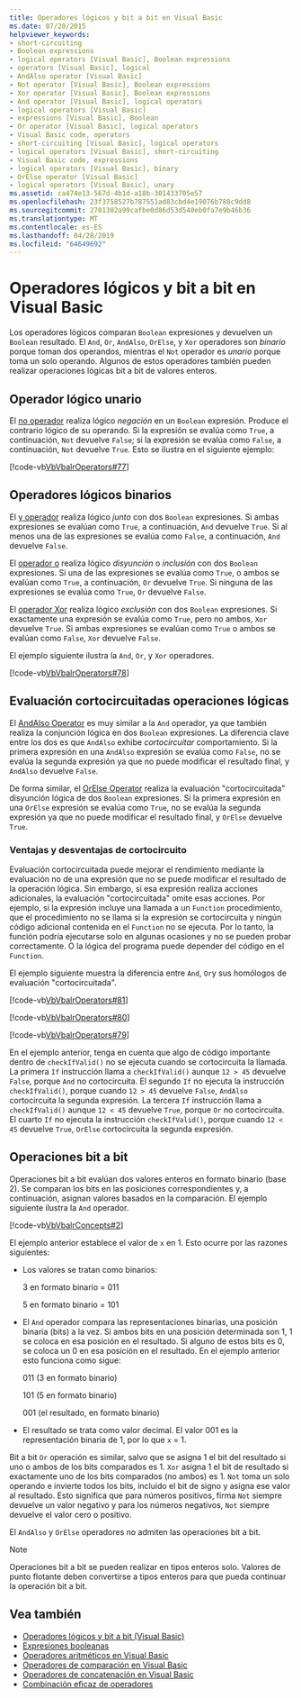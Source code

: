 ```yaml
---
title: Operadores lógicos y bit a bit en Visual Basic
ms.date: 07/20/2015
helpviewer_keywords:
- short-circuiting
- Boolean expressions
- logical operators [Visual Basic], Boolean expressions
- operators [Visual Basic], logical
- AndAlso operator [Visual Basic]
- Not operator [Visual Basic], Boolean expressions
- Xor operator [Visual Basic], Boolean expressions
- And operator [Visual Basic], logical operators
- logical operators [Visual Basic]
- expressions [Visual Basic], Boolean
- Or operator [Visual Basic], logical operators
- Visual Basic code, operators
- short-circuiting [Visual Basic], logical operators
- logical operators [Visual Basic], short-circuiting
- Visual Basic code, expressions
- logical operators [Visual Basic], binary
- OrElse operator [Visual Basic]
- logical operators [Visual Basic], unary
ms.assetid: ca474e13-567d-4b1d-a18b-301433705e57
ms.openlocfilehash: 23f3758527b787551ad83cbd4e19076b788c9dd8
ms.sourcegitcommit: 2701302a99cafbe0d86d53d540eb0fa7e9b46b36
ms.translationtype: MT
ms.contentlocale: es-ES
ms.lasthandoff: 04/28/2019
ms.locfileid: "64649692"
---
```

# <a name="logical-and-bitwise-operators-in-visual-basic"></a>Operadores lógicos y bit a bit en Visual Basic
Los operadores lógicos comparan `Boolean` expresiones y devuelven un `Boolean` resultado. El `And`, `Or`, `AndAlso`, `OrElse`, y `Xor` operadores son *binario* porque toman dos operandos, mientras el `Not` operador es *unario* porque toma un solo operando. Algunos de estos operadores también pueden realizar operaciones lógicas bit a bit de valores enteros.  
  
## <a name="unary-logical-operator"></a>Operador lógico unario  
 El [no operador](../../../../visual-basic/language-reference/operators/not-operator.md) realiza lógico *negación* en un `Boolean` expresión. Produce el contrario lógico de su operando. Si la expresión se evalúa como `True`, a continuación, `Not` devuelve `False`; si la expresión se evalúa como `False`, a continuación, `Not` devuelve `True`. Esto se ilustra en el siguiente ejemplo:  
  
 [!code-vb[VbVbalrOperators#77](~/samples/snippets/visualbasic/VS_Snippets_VBCSharp/VbVbalrOperators/VB/Class1.vb#77)]  
  
## <a name="binary-logical-operators"></a>Operadores lógicos binarios  
 El [y operador](../../../../visual-basic/language-reference/operators/and-operator.md) realiza lógico *junto* con dos `Boolean` expresiones. Si ambas expresiones se evalúan como `True`, a continuación, `And` devuelve `True`. Si al menos una de las expresiones se evalúa como `False`, a continuación, `And` devuelve `False`.  
  
 El [operador o](../../../../visual-basic/language-reference/operators/or-operator.md) realiza lógico *disyunción* o *inclusión* con dos `Boolean` expresiones. Si una de las expresiones se evalúa como `True`, o ambos se evalúan como `True`, a continuación, `Or` devuelve `True`. Si ninguna de las expresiones se evalúa como `True`, `Or` devuelve `False`.  
  
 El [operador Xor](../../../../visual-basic/language-reference/operators/xor-operator.md) realiza lógico *exclusión* con dos `Boolean` expresiones. Si exactamente una expresión se evalúa como `True`, pero no ambos, `Xor` devuelve `True`. Si ambas expresiones se evalúan como `True` o ambos se evalúan como `False`, `Xor` devuelve `False`.  
  
 El ejemplo siguiente ilustra la `And`, `Or`, y `Xor` operadores.  
  
 [!code-vb[VbVbalrOperators#78](~/samples/snippets/visualbasic/VS_Snippets_VBCSharp/VbVbalrOperators/VB/Class1.vb#78)]  
  
## <a name="short-circuiting-logical-operations"></a>Evaluación cortocircuitadas operaciones lógicas  
 El [AndAlso Operator](../../../../visual-basic/language-reference/operators/andalso-operator.md) es muy similar a la `And` operador, ya que también realiza la conjunción lógica en dos `Boolean` expresiones. La diferencia clave entre los dos es que `AndAlso` exhibe *cortocircuitar* comportamiento. Si la primera expresión en una `AndAlso` expresión se evalúa como `False`, no se evalúa la segunda expresión ya que no puede modificar el resultado final, y `AndAlso` devuelve `False`.  
  
 De forma similar, el [OrElse Operator](../../../../visual-basic/language-reference/operators/orelse-operator.md) realiza la evaluación "cortocircuitada" disyunción lógica de dos `Boolean` expresiones. Si la primera expresión en una `OrElse` expresión se evalúa como `True`, no se evalúa la segunda expresión ya que no puede modificar el resultado final, y `OrElse` devuelve `True`.  
  
### <a name="short-circuiting-trade-offs"></a>Ventajas y desventajas de cortocircuito  
 Evaluación cortocircuitada puede mejorar el rendimiento mediante la evaluación no de una expresión que no se puede modificar el resultado de la operación lógica. Sin embargo, si esa expresión realiza acciones adicionales, la evaluación "cortocircuitada" omite esas acciones. Por ejemplo, si la expresión incluye una llamada a un `Function` procedimiento, que el procedimiento no se llama si la expresión se cortocircuita y ningún código adicional contenida en el `Function` no se ejecuta. Por lo tanto, la función podría ejecutarse solo en algunas ocasiones y no se pueden probar correctamente. O la lógica del programa puede depender del código en el `Function`.  
  
 El ejemplo siguiente muestra la diferencia entre `And`, `Or`y sus homólogos de evaluación "cortocircuitada".  
  
 [!code-vb[VbVbalrOperators#81](~/samples/snippets/visualbasic/VS_Snippets_VBCSharp/VbVbalrOperators/VB/Class1.vb#81)]  
  
 [!code-vb[VbVbalrOperators#80](~/samples/snippets/visualbasic/VS_Snippets_VBCSharp/VbVbalrOperators/VB/Class1.vb#80)]  
  
 [!code-vb[VbVbalrOperators#79](~/samples/snippets/visualbasic/VS_Snippets_VBCSharp/VbVbalrOperators/VB/Class1.vb#79)]  
  
 En el ejemplo anterior, tenga en cuenta que algo de código importante dentro de `checkIfValid()` no se ejecuta cuando se cortocircuita la llamada. La primera `If` instrucción llama a `checkIfValid()` aunque `12 > 45` devuelve `False`, porque `And` no cortocircuita. El segundo `If` no ejecuta la instrucción `checkIfValid()`, porque cuando `12 > 45` devuelve `False`, `AndAlso` cortocircuita la segunda expresión. La tercera `If` instrucción llama a `checkIfValid()` aunque `12 < 45` devuelve `True`, porque `Or` no cortocircuita. El cuarto `If` no ejecuta la instrucción `checkIfValid()`, porque cuando `12 < 45` devuelve `True`, `OrElse` cortocircuita la segunda expresión.  
  
## <a name="bitwise-operations"></a>Operaciones bit a bit  
 Operaciones bit a bit evalúan dos valores enteros en formato binario (base 2). Se comparan los bits en las posiciones correspondientes y, a continuación, asignan valores basados en la comparación. El ejemplo siguiente ilustra la `And` operador.  
  
 [!code-vb[VbVbalrConcepts#2](~/samples/snippets/visualbasic/VS_Snippets_VBCSharp/VbVbalrConcepts/VB/Class1.vb#2)]  
  
 El ejemplo anterior establece el valor de `x` en 1. Esto ocurre por las razones siguientes:  
  
- Los valores se tratan como binarios:  
  
     3 en formato binario = 011  
  
     5 en formato binario = 101  
  
- El `And` operador compara las representaciones binarias, una posición binaria (bits) a la vez. Si ambos bits en una posición determinada son 1, 1 se coloca en esa posición en el resultado. Si alguno de estos bits es 0, se coloca un 0 en esa posición en el resultado. En el ejemplo anterior esto funciona como sigue:  
  
     011 (3 en formato binario)  
  
     101 (5 en formato binario)  
  
     001 (el resultado, en formato binario)  
  
- El resultado se trata como valor decimal. El valor 001 es la representación binaria de 1, por lo que `x` = 1.  
  
 Bit a bit `Or` operación es similar, salvo que se asigna 1 el bit del resultado si uno o ambos de los bits comparados es 1. `Xor` asigna 1 el bit de resultado si exactamente uno de los bits comparados (no ambos) es 1. `Not` toma un solo operando e invierte todos los bits, incluido el bit de signo y asigna ese valor al resultado. Esto significa que para números positivos, firma `Not` siempre devuelve un valor negativo y para los números negativos, `Not` siempre devuelve el valor cero o positivo.  
  
 El `AndAlso` y `OrElse` operadores no admiten las operaciones bit a bit.  
  
> [!NOTE]
>  Operaciones bit a bit se pueden realizar en tipos enteros solo. Valores de punto flotante deben convertirse a tipos enteros para que pueda continuar la operación bit a bit.  
  
## <a name="see-also"></a>Vea también

- [Operadores lógicos y bit a bit (Visual Basic)](../../../../visual-basic/language-reference/operators/logical-bitwise-operators.md)
- [Expresiones booleanas](../../../../visual-basic/programming-guide/language-features/operators-and-expressions/boolean-expressions.md)
- [Operadores aritméticos en Visual Basic](../../../../visual-basic/programming-guide/language-features/operators-and-expressions/arithmetic-operators.md)
- [Operadores de comparación en Visual Basic](../../../../visual-basic/programming-guide/language-features/operators-and-expressions/comparison-operators.md)
- [Operadores de concatenación en Visual Basic](../../../../visual-basic/programming-guide/language-features/operators-and-expressions/concatenation-operators.md)
- [Combinación eficaz de operadores](../../../../visual-basic/programming-guide/language-features/operators-and-expressions/efficient-combination-of-operators.md)
